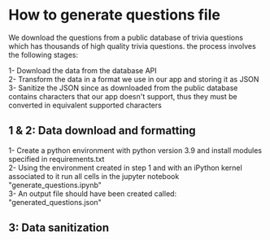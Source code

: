 # How to generate questions file


We download the questions from a public database of trivia questions which has thousands of high quality trivia questions.
the process involves the following stages:

1- Download the data from the database API   
2- Transform the data in a format we use in our app and storing it as JSON  
3- Sanitize the JSON since as downloaded from the public database contains characters that our app doesn't support, thus they must be converted in equivalent supported characters

## 1 & 2: Data download and formatting
1- Create a python environment with python version 3.9 and install modules specified in requirements.txt  
2- Using the environment created in step 1 and with an iPython kernel associated to it run all cells in the jupyter notebook "generate_questions.ipynb"  
3- An output file should have been created called: "generated_questions.json"

## 3: Data sanitization
